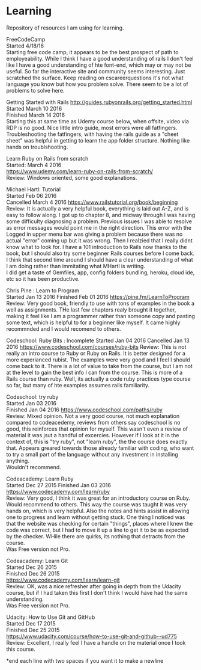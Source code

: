 # Learning
Repository of resources I am using for learning.

FreeCodeCamp    
Started 4/18/16    
Starting free code camp, it appears to be the best prospect of path to employeability. While I think I have a good understanding of rails I don't feel like I have a good understanding of hte font-end, which may or may not be useful. So far the interactive site and community seems interesting. Just scratched the surface. Keep reading on cscareerquestions it's not what language you know but how you problem solve. There seem to be a lot of problems to solve here.


Getting Started with Rails
http://guides.rubyonrails.org/getting_started.html  
Started March 10 2016  
Finished March 14 2016  
Starting this at same time as Udemy course below, when offsite, video via RDP is no good.
Nice little intro guide, most errors were all fatfingers. Troubleshooting the fatfingers, with having the rails guide as a "cheet sheet" was helpful in getting to learn the app folder structure. Nothing like hands on troublshooting.  

Learn Ruby on Rails from scratch  
Started: March 4 2016  
https://www.udemy.com/learn-ruby-on-rails-from-scratch/  
Review: Windows oriented, some good explanations.

Michael Hartl: Tutorial  
Started Feb 06 2016  
Cancelled March 4 2016
https://www.railstutorial.org/book/beginning  
Review: It is actually a very helpful book, everything is laid out A-Z, and is easy to follow along. I got up to chapter 8, and midway through I was having some difficulty diagnosing a problem. Previous issues I was able to resolve as error messages would point me in the right direction. This error with the Logged in upper menu bar was giving a problem because there was no actual "error" coming up but it was wrong. Then I realzied that I really didnt know what to look for. I have a 101 introduction to Rails now thanks to the book, but I should also try some beginner Rails courses before I come back. 
I think that second time around I should have a clear understanding of what I am doing rather than immitating what MHartl is writing.  
I did get a taste of Gemfiles, app, config folders bundling, heroku, cloud ide, etc so it has been productive.  

Chris Pine : Learn to Program  
Started Jan 13 2016 
Finished Feb 01 2016
https://pine.fm/LearnToProgram  
Review: Very good book, friendly to use with tons of examples in the book a well as assignments. THe last few chapters realy brought it together, making it feel like I am a programmer rather than someone copy and pasting some text, which is helpful to for a beginner like myself. It came highly recommnded and I would recomend to others.  
  
Codeschool: Ruby Bits : Incomplete
Started Jan 04 2016
Cancelled Jan 13 2016
https://www.codeschool.com/courses/ruby-bits
Review: This is not really an intro course to Ruby or Ruby on Rails. It is better designed for a more experianced rubist. The examples were very good and I feel I should come back to it. There is a lot of value to take from the course, but I am not at the level to gain the best info I can from the course. This is more of a Rails course than ruby. Well, its actually a code ruby practices type course so far, but many of hte examples assumes rails familiarity.

Codeschool: try ruby  
Started Jan 03 2016  
Finished Jan 04 2016
https://www.codeschool.com/paths/ruby  
Review: Mixed opinion. Not a very good course, not much explanation compared to codeacedemy, reviews from others say codeschool is no good, this reinforces  that opinion for myself. This wasn't even a review of material it was jsut a handful of excercies. However if I look at it in the context of, this is "try ruby", not "learn ruby", the the course does exactly that. Appears greared towards those already familiar with coding, who want to try a small part of the language without any investment in installing anything.  
Wouldn't recommend.  

Codeacademy: Learn Ruby  
Started Dec 27 2015
Finished Jan 03 2016
https://www.codecademy.com/learn/ruby  
Review: Very good, I think it was great for an introductory course on Ruby. Would recommend to others. This way the course was taught it was very hands on, which is very helpful. Also the notes and hints assist in allowing one to progress and learn without getting stuck. One thing I noticed was that the website was checking for certain "things", places where I knew the code was correct, but I had to move it up a line to get it to be as expected by the checker. WHile there are quirks, its nothing that detracts from the course.  
Was Free version not Pro.  

Codeacademy: Learn Git  
Started Dec 26 2015  
Finished Dec 26 2015  
https://www.codecademy.com/learn/learn-git  
Review: OK, was a nice refresher after going in depth from the Udacity course, but if I had taken this first I don't think I would have had the same understanding.   
Was Free version not Pro.    

Udacity: How to Use Git and GitHub  
Started Dec 17 2015  
Finished Dec 25 2015  
https://www.udacity.com/course/how-to-use-git-and-github--ud775  
Review: Excellent, I really feel I have a handle on the material once I took this course.  


*end each line with two spaces if you want it to make a newline
